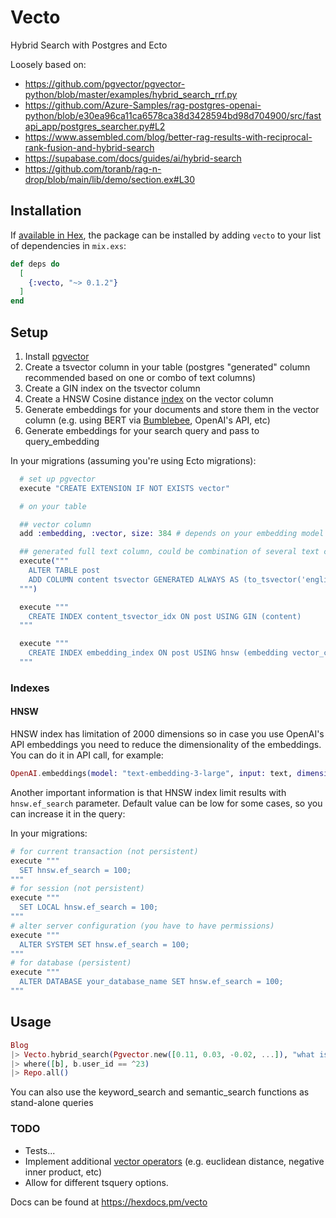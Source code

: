 # Vecto

Hybrid Search with Postgres and Ecto

Loosely based on:

- https://github.com/pgvector/pgvector-python/blob/master/examples/hybrid_search_rrf.py
- https://github.com/Azure-Samples/rag-postgres-openai-python/blob/e30ea96ca11ca6578ca38d3428594bd98d704900/src/fastapi_app/postgres_searcher.py#L2
- https://www.assembled.com/blog/better-rag-results-with-reciprocal-rank-fusion-and-hybrid-search
- https://supabase.com/docs/guides/ai/hybrid-search
- https://github.com/toranb/rag-n-drop/blob/main/lib/demo/section.ex#L30

## Installation

If [available in Hex](https://hex.pm/docs/publish), the package can be installed
by adding `vecto` to your list of dependencies in `mix.exs`:

```elixir
def deps do
  [
    {:vecto, "~> 0.1.2"}
  ]
end
```

## Setup

1. Install [pgvector](https://github.com/pgvector/pgvector?tab=readme-ov-file#installation)
2. Create a tsvector column in your table (postgres "generated" column recommended based on one or combo of text columns)
3. Create a GIN index on the tsvector column
4. Create a HNSW Cosine distance [index](https://github.com/pgvector/pgvector?tab=readme-ov-file#hnsw) on the vector column
5. Generate embeddings for your documents and store them in the vector column (e.g. using BERT via [Bumblebee](https://github.com/elixir-nx/bumblebee), OpenAI's API, etc)
6. Generate embeddings for your search query and pass to query_embedding

In your migrations (assuming you're using Ecto migrations):

```elixir
  # set up pgvector
  execute "CREATE EXTENSION IF NOT EXISTS vector"

  # on your table

  ## vector column
  add :embedding, :vector, size: 384 # depends on your embedding model

  ## generated full text column, could be combination of several text columns
  execute("""
    ALTER TABLE post
    ADD COLUMN content tsvector GENERATED ALWAYS AS (to_tsvector('english', content)) STORED
  """)

  execute """
    CREATE INDEX content_tsvector_idx ON post USING GIN (content)
  """

  execute """
    CREATE INDEX embedding_index ON post USING hnsw (embedding vector_cosine_ops);
  """
```

### Indexes

#### HNSW

HNSW index has limitation of 2000 dimensions so in case you use OpenAI's API embeddings you need to reduce the dimensionality of the embeddings. You can do it in API call, for example:

```elixir
OpenAI.embeddings(model: "text-embedding-3-large", input: text, dimensions: 2_000)
```

Another important information is that HNSW index limit results with `hnsw.ef_search` parameter. Default value can be low for some cases, so you can increase it in the query:

In your migrations:

```elixir
# for current transaction (not persistent)
execute """
  SET hnsw.ef_search = 100;
"""
# for session (not persistent)
execute """
  SET LOCAL hnsw.ef_search = 100;
"""
# alter server configuration (you have to have permissions)
execute """
  ALTER SYSTEM SET hnsw.ef_search = 100;
"""
# for database (persistent)
execute """
  ALTER DATABASE your_database_name SET hnsw.ef_search = 100;
"""
```

## Usage

```elixir
Blog
|> Vecto.hybrid_search(Pgvector.new([0.11, 0.03, -0.02, ...]), "what is a cat")
|> where([b], b.user_id == ^23)
|> Repo.all()
```

You can also use the keyword_search and semantic_search functions as stand-alone queries

### TODO

- Tests...
- Implement additional [vector operators](https://github.com/pgvector/pgvector?tab=readme-ov-file#vector-operators) (e.g. euclidean distance, negative inner product, etc)
- Allow for different tsquery options.

Docs can be found at <https://hexdocs.pm/vecto>
